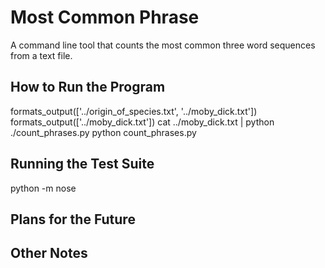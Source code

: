 # Most Common Phrase
A command line tool that counts the most common three word sequences from a text file. 

## How to Run the Program

formats_output(['../origin_of_species.txt', '../moby_dick.txt'])
formats_output(['../moby_dick.txt'])
cat ../moby_dick.txt | python ./count_phrases.py
python count_phrases.py

## Running the Test Suite
python -m nose

## Plans for the Future

## Other Notes
